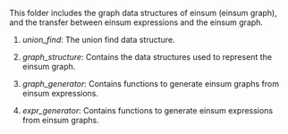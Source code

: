 This folder includes the graph data structures of einsum (einsum graph), and the transfer between
einsum expressions and the einsum graph.

1. *union_find*: The union find data structure.

2. *graph_structure*: Contains the data structures used to represent the einsum graph.

3. *graph_generator*: Contains functions to generate einsum graphs from einsum expressions.

4. *expr_generator*: Contains functions to generate einsum expressions from einsum graphs.
